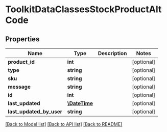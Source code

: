 # ToolkitDataClassesStockProductAltCode

## Properties
Name | Type | Description | Notes
------------ | ------------- | ------------- | -------------
**product_id** | **int** |  | [optional] 
**type** | **string** |  | [optional] 
**sku** | **string** |  | [optional] 
**message** | **string** |  | [optional] 
**id** | **int** |  | [optional] 
**last_updated** | [**\DateTime**](\DateTime.md) |  | [optional] 
**last_updated_by_user** | **string** |  | [optional] 

[[Back to Model list]](../README.md#documentation-for-models) [[Back to API list]](../README.md#documentation-for-api-endpoints) [[Back to README]](../README.md)


